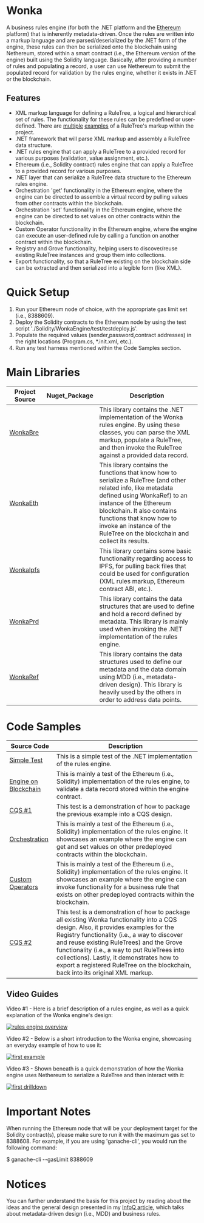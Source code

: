 # Wonka

A business rules engine (for both the .NET platform and the <a target="_blank" href="https://en.wikipedia.org/wiki/Ethereum">Ethereum</a> platform) that is inherently metadata-driven.  Once the rules are written into a markup language and are parsed/deserialized by the .NET form of the engine, these rules can then be serialized onto the blockchain using Nethereum, stored within a smart contract (i.e., the Ethereum version of the engine) built using the Solidity language.  Basically, after providing a number of rules and populating a record, a user can use Nethereum to submit the populated record for validation by the rules engine, whether it exists in .NET or the blockchain.

## Features

* XML markup language for defining a RuleTree, a logical and hierarchical set of rules.  The functionality for these rules can be predefined or user-defined.  There are [multiple](https://github.com/Nethereum/Wonka/blob/master/WonkaSystem/WonkaSystem/TestData/SimpleAccountCheck.xml) [examples](https://github.com/Nethereum/Wonka/blob/master/WonkaSystem/WonkaSystem/TestData/VATCalculationExample.xml) of a RuleTree's markup within the project.
* .NET framework that will parse XML markup and assembly a RuleTree data structure.
* .NET rules engine that can apply a RuleTree to a provided record for various purposes (validation, value assignment, etc.).
* Ethereum (i.e., Solidity contract) rules engine that can apply a RuleTree to a provided record for various purposes.
* .NET layer that can serialize a RuleTree data structure to the Ethereum rules engine.
* Orchestration 'get' functionality in the Ethereum engine, where the engine can be directed to assemble a virtual record by pulling values from other contracts within the blockchain.
* Orchestration 'set' functionality in the Ethereum engine, where the engine can be directed to set values on other contracts within the blockchain.
* Custom Operator functionality in the Ethereum engine, where the engine can execute an user-defined rule by calling a function on another contract within the blockchain.
* Registry and Grove functionality, helping users to discover/reuse existing RuleTree instances and group them into collections.
* Export functionality, so that a RuleTree existing on the blockchain side can be extracted and then serialized into a legible form (like XML).

# Quick Setup

1. Run your Ethereum node of choice, with the appropriate gas limit set (i.e., 8388609).
2. Deploy the Solidity contracts to the Ethereum node by using the test script './Solidity/WonkaEngine/test/testdeploy.js'.
3. Populate the required values (sender,password,contract addresses) in the right locations (Program.cs, *.init.xml, etc.).
4. Run any test harness mentioned within the Code Samples section.

# Main Libraries

Project Source | Nuget_Package |  Description |
------------- |--------------------------|-----------|
[WonkaBre](https://github.com/Nethereum/Wonka/tree/master/WonkaSystem/WonkaBre)    | | This library contains the .NET implementation of the Wonka rules engine.  By using these classes, you can parse the XML markup, populate a RuleTree, and then invoke the RuleTree against a provided data record. |
[WonkaEth](https://github.com/Nethereum/Wonka/tree/master/WonkaSystem/WonkaEth) |  | This library contains the functions that know how to serialize a RuleTree (and other related info, like metadata defined using WonkaRef) to an instance of the Ethereum blockchain.  It also contains functions that know how to invoke an instance of the RuleTree on the blockchain and collect its results. |
[WonkaIpfs](https://github.com/Nethereum/Wonka/tree/master/WonkaSystem/WonkaIpfs)    | | This library contains some basic functionality regarding access to IPFS, for pulling back files that could be used for configuration (XML rules markup, Ethereum contract ABI, etc.).|
[WonkaPrd](https://github.com/Nethereum/Wonka/tree/master/WonkaSystem/WonkaPrd)| | This library contains the data structures that are used to define and hold a record defined by metadata.  This library is mainly used when invoking the .NET implementation of the rules engine.|
[WonkaRef](https://github.com/Nethereum/Wonka/tree/master/WonkaSystem/WonkaRef)| | This library contains the data structures used to define our metadata and the data domain using MDD (i.e., metadata-driven design).  This library is heavily used by the others in order to address data points. |

# Code Samples

|  Source Code |  Description |
| ------------- |------------|
[Simple Test](https://github.com/Nethereum/Wonka/blob/master/WonkaSystem/WonkaSystem/TestHarness/WonkaSimpleTest.cs)| This is a simple test of the .NET implementation of the rules engine. |
[Engine on Blockchain](https://github.com/Nethereum/Wonka/blob/master/WonkaSystem/WonkaSystem/TestHarness/WonkaNoviceNethereumTest.cs)| This is mainly a test of the Ethereum (i.e., Solidity) implementation of the rules engine, to validate a data record stored within the engine contract. |
[CQS #1](https://github.com/Nethereum/Wonka/blob/master/WonkaSystem/WonkaSystem/TestHarness/WonkaCQSTest.cs)| This test is a demonstration of how to package the previous example into a CQS design. |
[Orchestration](https://github.com/Nethereum/Wonka/blob/master/WonkaSystem/WonkaSystem/TestHarness/WonkaSimpleOrchestrationTest.cs)| This is mainly a test of the Ethereum (i.e., Solidity) implementation of the rules engine.  It showcases an example where the engine can get and set values on other predeployed contracts within the blockchain. |
[Custom Operators](https://github.com/Nethereum/Wonka/blob/master/WonkaSystem/WonkaSystem/TestHarness/WonkaSimpleCustomOpsTest.cs)| This is mainly a test of the Ethereum (i.e., Solidity) implementation of the rules engine.  It showcases an example where the engine can invoke functionality for a business rule that exists on other predeployed contracts within the blockchain. |
[CQS #2](https://github.com/Nethereum/Wonka/blob/master/WonkaSystem/WonkaSystem/TestHarness/WonkaCQSTest.cs)| This test is a demonstration of how to package all existing Wonka functionality into a CQS design.  Also, it provides examples for the Registry functionality (i.e., a way to discover and reuse existing RuleTrees) and the Grove functionality (i.e., a way to put RuleTrees into collections).  Lastly, it demonstrates how to export a registered RuleTree on the blockchain, back into its original XML markup.|

## Video Guides
Video #1 - Here is a brief description of a rules engine, as well as a quick explanation of the Wonka engine's design:

[![rules engine overview](http://img.youtube.com/vi/6DPiasEe2P4/0.jpg)](https://www.youtube.com/watch?v=6DPiasEe2P4&vq=hd1080 "rules engine overview")

Video #2 - Below is a short introduction to the Wonka engine, showcasing an everyday example of how to use it:

[![first example](http://img.youtube.com/vi/L7kStyGM7F4/0.jpg)](https://www.youtube.com/watch?v=L7kStyGM7F4&vq=hd1080 "first example")

Video #3 - Shown beneath is a quick demonstration of how the Wonka engine uses Nethereum to serialize a RuleTree and then interact with it:

[![first drilldown](http://img.youtube.com/vi/9XZyNtPrKOc/0.jpg)](https://www.youtube.com/watch?v=9XZyNtPrKOc&vq=hd1080 "first drilldown")

# Important Notes
When running the Ethereum node that will be your deployment target for the Solidity contract(s), please make sure to run it with the maximum gas set to 8388608.  For example, if you are using 'ganache-cli', you would run the following command:

$ ganache-cli --gasLimit 8388609

# Notices

You can further understand the basis for this project by reading about the 
ideas and the general design presented in my <a target="_blank" href="https://www.infoq.com/articles/mdd-creating-user-friendly-dsl">InfoQ article</a>, which talks about metadata-driven design (i.e., MDD) and business rules.
